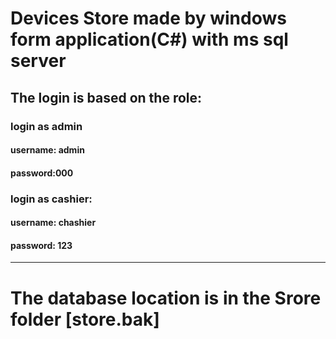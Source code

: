 # Devices Store made by windows form application(C#) with ms sql server
## The login is based on the role:
### login as admin
#### username: admin
#### password:000
### login as cashier:
#### username: chashier
#### password: 123
---------
# The database location is in the Srore folder [store.bak]

